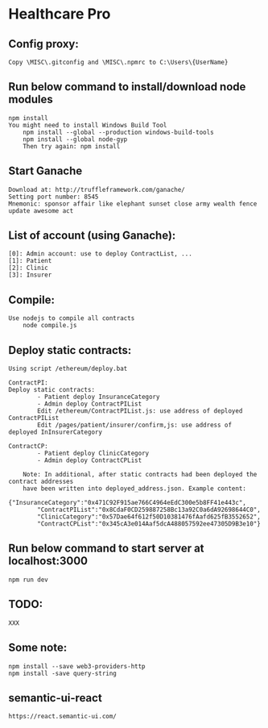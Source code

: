 # Healthcare Pro

## Config proxy:
	Copy \MISC\.gitconfig and \MISC\.npmrc to C:\Users\{UserName}


## Run below command to install/download node modules
	npm install
	You might need to install Windows Build Tool
		npm install --global --production windows-build-tools
		npm install --global node-gyp
		Then try again: npm install

## Start Ganache
	Download at: http://truffleframework.com/ganache/
	Setting port number: 8545
	Mnemonic: sponsor affair like elephant sunset close army wealth fence update awesome act

## List of account (using Ganache):
	[0]: Admin account: use to deploy ContractList, ...
	[1]: Patient
	[2]: Clinic
	[3]: Insurer
	
## Compile:
	Use nodejs to compile all contracts
		node compile.js
		
## Deploy static contracts:
	Using script /ethereum/deploy.bat
	
	ContractPI:
	Deploy static contracts:
			- Patient deploy InsuranceCategory
			- Admin deploy ContractPIList
			Edit /ethereum/ContractPIList.js: use address of deployed ContractPIList
			Edit /pages/patient/insurer/confirm,js: use address of deployed InInsurerCategory
		
	ContractCP:
			- Patient deploy ClinicCategory
			- Admin deploy ContractCPList
		
		Note: In additional, after static contracts had been deployed the contract addresses
		have been written into deployed_address.json. Example content:
			{"InsuranceCategory":"0x471C92F915ae766C4964eEdC300e5b8FF41e443c",
			"ContractPIList":"0x8CdaF0CD259887258Bc13a92C0a6dA92698644C0",
			"ClinicCategory":"0x57Dae64f612f50D10381476fAafd625fB3552652",
			"ContractCPList":"0x345cA3e014Aaf5dcA488057592ee47305D9B3e10"}

## Run below command to start server at localhost:3000
	npm run dev
	
## TODO:
	XXX

## Some note:
	npm install --save web3-providers-http
	npm install -save query-string
	
## semantic-ui-react
	https://react.semantic-ui.com/


